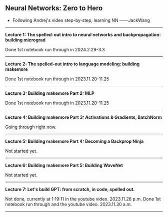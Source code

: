 
## Neural Networks: Zero to Hero

- Following Andrej's video step-by-step, learning NN    ——JackWang
---

**Lecture 1: The spelled-out intro to neural networks and backpropagation: building micrograd**

Done 1st notebook run through in 2024.2.29-3.3

---

**Lecture 2: The spelled-out intro to language modeling: building makemore**

Done 1st notebook run through in 2023.11.20-11.25

---

**Lecture 3: Building makemore Part 2: MLP**

Done 1st notebook run through in 2023.11.20-11.25

---

**Lecture 4: Building makemore Part 3: Activations & Gradients, BatchNorm**

Going through right now.

---

**Lecture 5: Building makemore Part 4: Becoming a Backprop Ninja**

Not started yet.

---

**Lecture 6: Building makemore Part 5: Building WaveNet**

Not started yet.

---

**Lecture 7: Let's build GPT: from scratch, in code, spelled out.**

Not done, currently at 1:19:11 in the youtube video.    2023.11.28 p.m.
Done 1st notebook run through and the youtube video.    2023.11.30 a.m.

---
